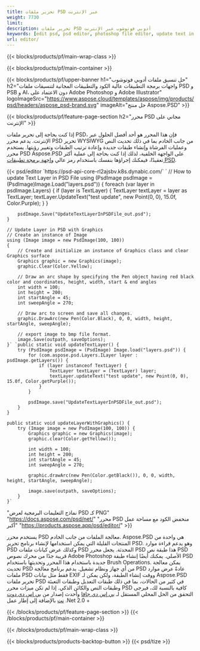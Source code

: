 ```yaml
---
title: تحرير ملفات PSD عبر الإنترنت
weight: 7730
limit: 
description: تحرير ملفات PSD أدوبي فوتوشوب عبر الإنترنت
keywords: [edit psd, psd editor, photoshop file editor, update text in psd, update psd]
url: editor/
---
```


{{< blocks/products/pf/main-wrap-class >}}


{{< blocks/products/pf/main-container >}}

{{< blocks/products/pf/upper-banner h1="حل تنسيق ملفات أدوبي فوتوشوب" h2="واجهات برمجة التطبيقات عالية الكود والتطبيقات المجانية لتنسيقات ملفات PSD و PSB و AI، دون الاعتماد على Adobe Photoshop و Adobe Illustrator" logoImageSrc="https://www.aspose.cloud/templates/aspose/img/products/psd/headers/aspose_psd-brand.svg" imageAlt="حل منتج Aspose.PSD" >}}

{{< blocks/products/pf/feature-page-section h2="محرر PSD مجاني على الإنترنت" >}}
<p>إذا كنت بحاجة إلى تحرير ملفات PSD، فإن هذا المحرر هو أحد أفضل الحلول عبر الإنترنت. يدعم محرر PSD تحرير WYSIWYG من جانب الخادم بما في ذلك تحديث النص وعمليات الفرشاة وإنشاء طبقات جديدة وإعادة ترتيب الطبقات وتغيير رؤيتها. يستخدم محرر PSD Aspose.PSD على الواجهة الخلفية، لذلك إذا كنت بحاجة إلى عملية أكثر تعقيدًا، فيمكنك إجراؤها بنفسك باستخدام رمز عالي <a href="/psd/{{< lang-code >}}">واجهة برمجة تطبيقات PSD</a>.</p>
{{< psd/editor `https://psd-api-core-rl2ajsbv.k8s.dynabic.com/` 
`	// How to update Text Layer in PSD File
	using (PsdImage psdImage = (PsdImage)Image.Load("layers.psd"))
  	{
		foreach (var layer in psdImage.Layers)
		{
			if (layer is TextLayer)
			{
				TextLayer textLayer = layer as TextLayer;
				textLayer.UpdateText("test update", new Point(0, 0), 15.0f, Color.Purple);
			}
		}

		psdImage.Save("UpdateTextLayerInPSDFile_out.psd");
	}
	
	// Update Layer in PSD with Graphics
	// Create an instance of Image
	using (Image image = new PsdImage(100, 100))
	{
		// Create and initialize an instance of Graphics class and clear Graphics surface
		Graphics graphic = new Graphics(image);
		graphic.Clear(Color.Yellow);

		// Draw an arc shape by specifying the Pen object having red black color and coordinates, height, width, start & end angles                 
		int width = 100;
		int height = 200;
		int startAngle = 45;
		int sweepAngle = 270;

		// Draw arc to screen and save all changes.
		graphic.DrawArc(new Pen(Color.Black), 0, 0, width, height, startAngle, sweepAngle);

		// export image to bmp file format.
		image.Save(outpath, saveOptions);
	}` `public static void updateTextLayer() {
        try (PsdImage psdImage = (PsdImage) Image.load("layers.psd")) {
            for (com.aspose.psd.Layers.ILayer layer : psdImage.getLayers()) {
                if (layer instanceof TextLayer) {
                    TextLayer textLayer = (TextLayer) layer;
                    textLayer.updateText("test update", new Point(0, 0), 15.0f, Color.getPurple());
                }
            }

            psdImage.save("UpdateTextLayerInPSDFile_out.psd");
        }
    }

    public static void updateLayerWithGraphics() {
        try (Image image = new PsdImage(100, 100)) {
            Graphics graphic = new Graphics(image);
            graphic.clear(Color.getYellow());

            int width = 100;
            int height = 200;
            int startAngle = 45;
            int sweepAngle = 270;

            graphic.drawArc(new Pen(Color.getBlack()), 0, 0, width, height, startAngle, sweepAngle);

            image.save(outpath, saveOptions);
        }
    }` 
"نماذج التعليمات البرمجية لعرض PSD كـ PNG"  "https://docs.aspose.com/psd/net/" 
"محرر PSD منخفض الكود مع مساحة عمل أكبر" "https://products.aspose.app/psd/editor/" >}}
<p>يستخدم محرر PSD معالجة الملفات من جانب الخادم. Aspose.PSD هي واحدة من المنتجات القليلة التي يمكن استخدامها لإنشاء برنامج تحرير PSD. وهو يدعم قراءة موارد PSD وكذلك عرض كيانات ملفات PSD المحدثة. يجعل محرر PSD هذا طبقة نص PSD قريبة جدًا من محرك نصوص Adobe Photoshop الأصلي. يمكنك أيضًا إنشاء طبقة PSD جديدة باستخدام هذا المحرر وتحديثها باستخدام Brush Operations. يمكن معالجة تحديث PSD من أي جهاز ونظام تشغيل. يدعم برنامج معالجة PSD عادةً عرض موارد ملفات PSD فقط مثل بيانات EXIF ووقت إنشاء الطبقة، ولكن يمكن لـ Aspose.PSD تحرير ملفات PSD في كثير من الحالات، بما في ذلك طبقات التعديل وطبقات التعبئة وطبقات النص والكائن الذكي. إذا لم تكن ميزات محرر PSD كافية بالنسبة لك، فيرجى التحقق من الحل المحلي المستقل لـ <a href="/psd/{{< lang-code >}}java">بي إس دي جافا</a> وأحدث إصدار من <a href="/psd/{{< lang-code >}}net">بي إس دي دوت نت</a> بالإضافة إلى إطار عمل .Net 2.0 +</p>

{{< /blocks/products/pf/feature-page-section >}}
{{< /blocks/products/pf/main-container >}}


{{< /blocks/products/pf/main-wrap-class >}}

{{< blocks/products/products-backtop-button >}}
{{< psd/tize >}}
